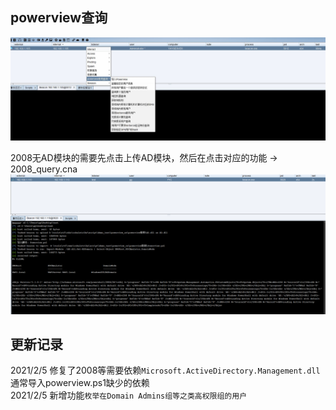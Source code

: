 ## powerview查询 ##
![](one.jpg)

2008无AD模块的需要先点击上传AD模块，然后在点击对应的功能 -> 2008_query.cna
![](2008.png)

## 更新记录 ##
2021/2/5 修复了2008等需要依赖`Microsoft.ActiveDirectory.Management.dll`通常导入powerview.ps1缺少的依赖  
2021/2/5  新增功能`枚举在Domain Admins组等之类高权限组的用户`  

